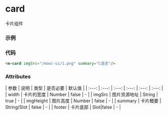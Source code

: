 # card
卡片组件

### 示例
<m-card imgSrc="/mooc1-1UI/1.png" summary="C语言"/>

### 代码
```html
<m-card imgSrc="/mooc-ui/1.png" summary="C语言"/>
```

### Attributes
| 参数 | 说明 | 类型 | 是否必要 | 默认值 |
| :---: | :---: | :---: | :---: | :---: | :---: |
| width | 卡片的宽度 | Number | false | - |
| imgSrc | 图片资源地址 | String | true | - |
| imgHeight | 图片高度 | Number | false | - |
| summary | 卡片概要 | String/Slot | false | - |
| footer | 卡片底部 | Slot|false | - |

